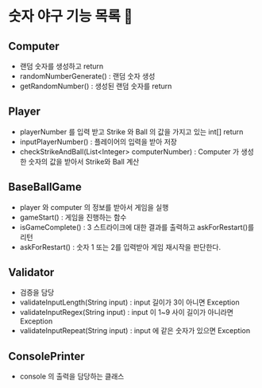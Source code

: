 # 숫자 야구 기능 목록 🚀

## Computer

* 랜덤 숫자를 생성하고 return
* randomNumberGenerate() : 랜덤 숫자 생성
* getRandomNumber() : 생성된 랜덤 숫자를 return

## Player

* playerNumber 를 입력 받고 Strike 와 Ball 의 값을 가지고 있는 int[] return
* inputPlayerNumber() : 플레이어의 입력을 받아 저장
* checkStrikeAndBall(List\<Integer\> computerNumber) : Computer 가 생성한 숫자의 값을 받아서 Strike와 Ball 계산

## BaseBallGame

* player 와 computer 의 정보를 받아서 게임을 실행
* gameStart() : 게임을 진행하는 함수
* isGameComplete() : 3 스트라이크에 대한 결과를 출력하고 askForRestart()를 리턴
* askForRestart() : 숫자 1 또는 2를 입력받아 게임 재시작을 판단한다.

## Validator

* 검증을 담당
* validateInputLength(String input) : input 길이가 3이 아니면 Exception
* validateInputRegex(String input) : input 이 1~9 사이 길이가 아니라면 Exception
* validateInputRepeat(String input) : input 에 같은 숫자가 있으면 Exception

## ConsolePrinter

* console 의 출력을 담당하는 클래스
